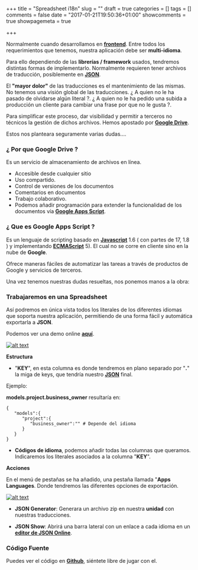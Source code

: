 +++
title = "Spreadsheet i18n"
slug = ""
draft = true
categories = []
tags = []
comments = false
date = "2017-01-21T19:50:36+01:00"
showcomments = true
showpagemeta = true

+++

Normalmente cuando desarrollamos en [**frontend**](https://es.wikipedia.org/wiki/Front-end_y_back-end). Entre todos los requerimientos que tenemos, nuestra aplicación debe ser **multi-idioma**. 

Para ello dependiendo de las **librerías / framework** usados, tendremos distintas formas de implementarlo. Normalmente requieren tener archivos de traducción, posiblemente en [**JSON**](https://es.wikipedia.org/wiki/JSON).

El **"mayor dolor"** de las traducciones es el mantenimiento de las mismas. No tenemos una visión global de las traducciones. ¿ A quien no le ha pasado de olvidarse algún literal ?. ¿ A quien no le ha pedido una subida a producción un cliente para cambiar una frase por que no le gusta ?.

Para simplificar este proceso, dar visibilidad y permitir a terceros no técnicos la gestión de dichos archivos. Hemos apostado por [**Google Drive**](https://www.google.com/intl/es_es/drive/).

Estos nos planteara seguramente varias dudas....

### ¿ Por que Google Drive ?

Es un servicio de almacenamiento de archivos en línea.

* Accesible desde cualquier sitio 
* Uso compartido.
* Control de versiones de los documentos
* Comentarios en documentos
* Trabajo colaborativo.
* Podemos añadir programación para extender la funcionalidad de los documentos vía [**Google Apps Script**](https://developers.google.com/apps-script/).

### ¿ Que es Google Apps Script ?

Es un lenguaje de scripting basado en [**Javascript**](https://en.wikipedia.org/wiki/JavaScript) 1.6 ( con partes de 17, 1.8 ) y implementando [**ECMAScript**](https://en.wikipedia.org/wiki/ECMAScript) 5). El cual no se corre en cliente sino en la nube de **Google**. 

Ofrece maneras fáciles de automatizar las tareas a través de productos de Google y servicios de terceros.

Una vez tenemos nuestras dudas resueltas, nos ponemos manos a la obra:

### Trabajaremos en una Spreadsheet

Así podremos en única vista todos los literales de los diferentes idiomas que soporta nuestra aplicación, permitiendo de una forma fácil y automática exportarla a **JSON**.

Podemos ver una demo online [**aquí**](https://docs.google.com/spreadsheets/d/1tM9pNNK0t-hJyRw6uTdh3uW_wZMjE_xaY9Mq-uVt1Tw).

[![alt text][2]][1]

  [1]: https://storage.googleapis.com/ymedlop-sandbox.appspot.com/google-apps-scripts/spreadsheet-lang/lang.png
  [2]: https://storage.googleapis.com/ymedlop-sandbox.appspot.com/google-apps-scripts/spreadsheet-lang/lang.png (hover text)

**Estructura**

* "**KEY**", en esta columna es donde tendremos en plano separado por "**.**" la miga de keys, que tendría nuestro [**JSON**](https://es.wikipedia.org/wiki/JSON) final.

 Ejemplo:

 **models.project.business_owner** resultaría en:
```
{  
   "models":{  
      "project":{  
         "business_owner":"" # Depende del idioma
      }
   }
}
```

* **Códigos de idioma**, podemos añadir todas las columnas que queramos. Indicaremos los literales asociados a la columna "**KEY**".

**Acciones**

En el menú de pestañas se ha añadido, una pestaña llamada "**Apps Languages**. Donde tendremos las diferentes opciones de exportación.

[![alt text][4]][3]

  [3]: https://storage.googleapis.com/ymedlop-sandbox.appspot.com/google-apps-scripts/spreadsheet-lang/lang1.png
  [4]: https://storage.googleapis.com/ymedlop-sandbox.appspot.com/google-apps-scripts/spreadsheet-lang/lang1.png (hover text)

* **JSON Generator**: Generara un archivo zip en nuestra **unidad** con nuestras traducciones.

* **JSON Show**: Abrirá una barra lateral con un enlace a cada idioma en un [**editor de JSON Online**](http://www.jsoneditoronline.org/?json=%7B%22models%22%3A%7B%22project%22%3A%7B%22business_owner%22%3A%22Business%20Owner%22%2C%22created_at%22%3A%22Creado%20a%20las%22%2C%22created_by%22%3A%22Creado%20por%22%2C%22description%22%3A%22Descripci%C3%B3n%22%2C%22name%22%3A%22Nombre%22%2C%22owner%22%3A%22Due%C3%B1o%22%2C%22technical_owner%22%3A%22Technical%20Owner%22%7D%2C%22application%22%3A%7B%22description%22%3A%22Descripci%C3%B3n%22%2C%22name%22%3A%22Nombre%22%2C%22project%22%3A%22Proyecto%22%2C%22created_at%22%3A%22Creado%20a%20las%22%7D%2C%22user%22%3A%7B%22email%22%3A%22Email%22%7D%7D%2C%22view%22%3A%7B%22project%22%3A%7B%22navbar%22%3A%7B%22applications%22%3A%22Applications%22%2C%22dashboard%22%3A%22Dashboard%22%7D%7D%7D%2C%22views%22%3A%7B%22applications%22%3A%7B%22creation%22%3A%22Crear%22%2C%22index%22%3A%7B%22title%22%3A%22Listado%20de%20aplicaciones%22%7D%2C%22create%22%3A%7B%22title%22%3A%22Crear%20aplicaci%C3%B3n%22%2C%22cancel%22%3A%22Volver%22%7D%2C%22validations%22%3A%7B%22required%22%3A%22requerido%22%2C%22name%22%3A%7B%22length%22%3A%22nombre%20debe%20ser%20entre%20%7Bmin%7D%20y%20%7Bmax%7D%20caracteres%22%7D%7D%7D%2C%22projects%22%3A%7B%22validations%22%3A%7B%22name%22%3A%7B%22format%22%3A%22nombre%20s%C3%B3lo%20permite%20caracteres%20alfanum%C3%A9ricos%2C%20gui%C3%B3n%2C%20gui%C3%B3n%20bajo%20y%20el%20per%C3%ADodo%22%2C%22starts_with_alphanumeric%22%3A%22nombre%20debe%20comenzar%20con%20alfanum%C3%A9rico%22%2C%22ends_with_alphanumeric%22%3A%22nombre%20debe%20terminar%20con%20alfanum%C3%A9rico%22%2C%22length%22%3A%22nombre%20debe%20ser%20entre%20%7Bmin%7D%20y%20%7Bmax%7D%20caracteres%22%7D%2C%22required%22%3A%22requerido%22%2C%22owner%22%3A%7B%22length%22%3A%22due%C3%B1o%20debe%20ser%20entre%20%7Bmin%7D%20y%20%7Bmax%7D%20caracteres%22%2C%22format%22%3A%22due%C3%B1o%20solo%20permite%20caracteres%20alfanumericos%22%7D%7D%2C%22create%22%3A%7B%22create%22%3A%22Crear%22%2C%22title%22%3A%22Creaci%C3%B3n%20proyecto%22%2C%22cancel%22%3A%22Volver%22%7D%2C%22index%22%3A%7B%22create%22%3A%22Crear%20%20proyecto%22%2C%22title%22%3A%22Listado%20de%20proyectos%22%7D%2C%22show%22%3A%7B%22title%22%3A%22Mostrando%20proyecto%22%2C%22create_application%22%3A%22Crear%20aplicaci%C3%B3n%22%7D%7D%2C%22login%22%3A%7B%22title%22%3A%22Login%22%7D%7D%7D).

### Código Fuente

Puedes ver el código en [**Github**](https://github.com/ymedlop-sandbox/google-apps-scripts-samples/tree/master/spreadsheet-multilang), siéntete libre de jugar con el.

